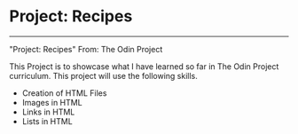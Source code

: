 # Project: Recipes

---
"Project: Recipes" From: The Odin Project

This Project is to showcase what I have learned so far in The Odin Project curriculum. This project will use the following skills.

- Creation of HTML Files
- Images in HTML
- Links in HTML
- Lists in HTML
